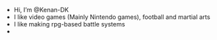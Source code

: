 - Hi, I’m @Kenan-DK
- I like video games (Mainly Nintendo games), football and martial arts
- I like making rpg-based battle systems
- 


<!---
Kenan-DK/Kenan-DK is a ✨ special ✨ repository because its `README.md` (this file) appears on your GitHub profile.
You can click the Preview link to take a look at your changes.
--->
